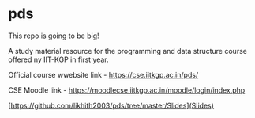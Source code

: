 # pds

This repo is going to be big!

A study material resource for the programming and data structure course offered ny IIT-KGP in first year.

Official course wwebsite link - https://cse.iitkgp.ac.in/pds/

CSE Moodle link - https://moodlecse.iitkgp.ac.in/moodle/login/index.php


[https://github.com/likhith2003/pds/tree/master/Slides](Slides)
